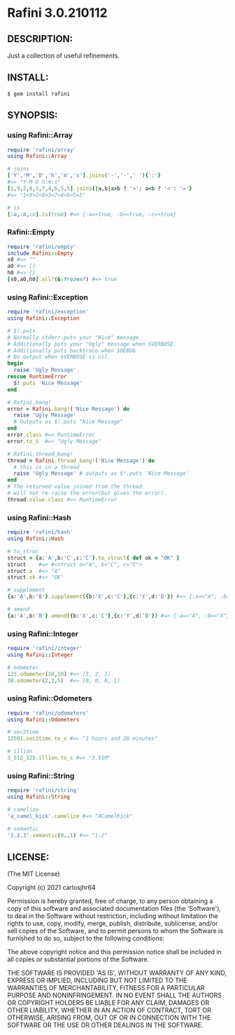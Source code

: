 # Rafini 3.0.210112

## DESCRIPTION:

Just a collection of useful refinements.

## INSTALL:

```shell
$ gem install rafini
```

## SYNOPSIS:

### using Rafini::Array

```ruby
require 'rafini/array'
using Rafini::Array

# joins
['Y','M','D','h','m','s'].joins('-','-',' '){':'}
#=> "Y-M-D h:m:s"
[1,9,2,8,3,7,4,6,5,5].joins{|a,b|a>b ? '>': a<b ? '<': '='}
#=> "1<9>2<8>3<7>4<6>5=5"

# is
[:a,:b,:c].is(true) #=> {:a=>true, :b=>true, :c=>true}
```
### Rafini::Empty

```ruby
require 'rafini/empty'
include Rafini::Empty
s0 #=> ""
a0 #=> []
h0 #=> {}
[s0,a0,h0].all?(&:frozen?) #=> true
```

### using Rafini::Exception

```ruby
require 'rafini/exception'
using Rafini::Exception

# $!.puts
# Normally stderr.puts your "Nice" message.
# Additionally puts your "Ugly" message when $VERBOSE.
# Additionally puts backtrace when $DEBUG
# No output when $VERBOSE is nil.
begin
  raise 'Ugly Message'
rescue RuntimeError
  $!.puts 'Nice Message'
end

# Rafini.bang!
error = Rafini.bang!('Nice Message') do
  raise 'Ugly Message'
  # Outputs as $!.puts "Nice Message"
end
error.class #=> RuntimeError
error.to_s  #=> "Ugly Message"

# Rafini.thread_bang!
thread = Rafini.thread_bang!('Nice Message') do
  # this is in a thread
  raise 'Ugly Message' # outputs as $!.puts 'Nice Message'
end
# The returned value joined from the thread
# will not re-raise the error(but gives the error).
thread.value.class #=> RuntimeError
```

### using Rafini::Hash

```ruby
require 'rafini/hash'
using Rafini::Hash

# to_struc
struct = {a:'A',b:'C',c:'C'}.to_struct{ def ok = "OK" }
struct    #=> #<struct a="A", b="C", c="C">
struct.a  #=> "A"
struct.ok #=> "OK"

# supplement
{a:'A',b:'B'}.supplement({b:'X',c:'C'},{c:'Y',d:'D'}) #=> {:a=>"A", :b=>"B", :c=>"C", :d=>"D"}

# amend
{a:'A',b:'B'}.amend({b:'X',c:'C'},{c:'Y',d:'D'}) #=> {:a=>"A", :b=>"X"}
```

### using Rafini::Integer

```ruby
require 'rafini/integer'
using Rafini::Integer

# odometer
123.odometer(10,10) #=> [3, 2, 1]
30.odometer(2,3,5)  #=> [0, 0, 0, 1]
```

### using Rafini::Odometers

```ruby
require 'rafini/odometers'
using Rafini::Odometers

# sec2time
12501.sec2time.to_s #=> "3 hours and 28 minutes"

# illion
3_512_325.illion.to_s #=> "3.51M"
```

### using Rafini::String

```ruby
require 'rafini/string'
using Rafini::String

# camelize
'a_camel_kick'.camelize #=> "ACamelKick"

# semantic
'1.2.3'.semantic(0..1) #=> "1.2"
```

## LICENSE:

(The MIT License)

Copyright (c) 2021 carlosjhr64

Permission is hereby granted, free of charge, to any person obtaining
a copy of this software and associated documentation files (the
'Software'), to deal in the Software without restriction, including
without limitation the rights to use, copy, modify, merge, publish,
distribute, sublicense, and/or sell copies of the Software, and to
permit persons to whom the Software is furnished to do so, subject to
the following conditions:

The above copyright notice and this permission notice shall be
included in all copies or substantial portions of the Software.

THE SOFTWARE IS PROVIDED 'AS IS', WITHOUT WARRANTY OF ANY KIND,
EXPRESS OR IMPLIED, INCLUDING BUT NOT LIMITED TO THE WARRANTIES OF
MERCHANTABILITY, FITNESS FOR A PARTICULAR PURPOSE AND NONINFRINGEMENT.
IN NO EVENT SHALL THE AUTHORS OR COPYRIGHT HOLDERS BE LIABLE FOR ANY
CLAIM, DAMAGES OR OTHER LIABILITY, WHETHER IN AN ACTION OF CONTRACT,
TORT OR OTHERWISE, ARISING FROM, OUT OF OR IN CONNECTION WITH THE
SOFTWARE OR THE USE OR OTHER DEALINGS IN THE SOFTWARE.
